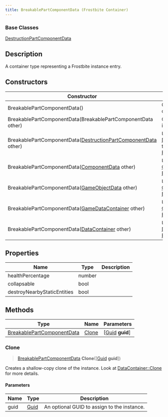 ```yaml
---
title: BreakablePartComponentData (Frostbite Container)
---
```

### Base Classes

[DestructionPartComponentData](DestructionPartComponentData)

## Description

A container type representing a Frostbite instance entry.

## Constructors

| Constructor                                                                                    | Description                                                                                                                                          |
| ---------------------------------------------------------------------------------------------- | ---------------------------------------------------------------------------------------------------------------------------------------------------- |
| BreakablePartComponentData()                                                                   | Create a new instance of this container type.                                                                                                        |
| BreakablePartComponentData(BreakablePartComponentData other)                                   | Create a reference copy of an instance of the same type.                                                                                             |
| BreakablePartComponentData([DestructionPartComponentData](DestructionPartComponentData) other) | Upcast an instance of type [DestructionPartComponentData](DestructionPartComponentData) to [BreakablePartComponentData](BreakablePartComponentData). |
| BreakablePartComponentData([ComponentData](ComponentData) other)                               | Upcast an instance of type [ComponentData](ComponentData) to [BreakablePartComponentData](BreakablePartComponentData).                               |
| BreakablePartComponentData([GameObjectData](GameObjectData) other)                             | Upcast an instance of type [GameObjectData](GameObjectData) to [BreakablePartComponentData](BreakablePartComponentData).                             |
| BreakablePartComponentData([GameDataContainer](GameDataContainer) other)                       | Upcast an instance of type [GameDataContainer](GameDataContainer) to [BreakablePartComponentData](BreakablePartComponentData).                       |
| BreakablePartComponentData([DataContainer](/vext/ref/cls/shr/datacontainer) other)          | Upcast an instance of type [DataContainer](/vext/ref/cls/shr/datacontainer) to [BreakablePartComponentData](BreakablePartComponentData).          |

## Properties

| Name                        | Type   | Description |
| --------------------------- | ------ | ----------- |
| healthPercentage            | number |             |
| collapsable                 | bool   |             |
| destroyNearbyStaticEntities | bool   |             |

## Methods

| Type                                                     | Name            | Parameters                                     |
| -------------------------------------------------------- | --------------- | ---------------------------------------------- |
| [BreakablePartComponentData](BreakablePartComponentData) | [Clone](#clone) | \[[Guid](/vext/ref/cls/shr/guid) **guid**\] |

### Clone

> [BreakablePartComponentData](BreakablePartComponentData) **Clone**(\[[Guid](/vext/ref/cls/shr/guid) **guid**\])

Creates a shallow-copy clone of the instance. Look at [DataContainer::Clone](/vext/ref/cls/shr/datacontainer#clone) for more details.

#### Parameters

| Name | Type         | Description                                 |
| ---- | ------------ | ------------------------------------------- |
| guid | [Guid](Guid) | An optional GUID to assign to the instance. |
